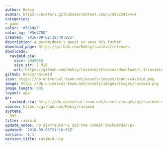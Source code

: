 ```yaml
---
author: Hoksy
avatar: https://avatars.githubusercontent.com/u/5952243?v=4
categories:
- game
color: '#7b5da7'
color_bg: '#5e4780'
created: '2016-09-02T19:40:02Z'
description: a pyramidman's quest to save his father
download_page: https://github.com/Hoksy/ravimid/releases
downloads:
  ravimid.cia:
    size: 2945984
    size_str: 2 MiB
    url: https://github.com/Hoksy/ravimid/releases/download/1.1/ravimid.cia
github: Hoksy/ravimid
icon: https://db.universal-team.net/assets/images/icons/ravimid.png
image: https://db.universal-team.net/assets/images/images/ravimid.png
image_length: 905
layout: app
qr:
  ravimid.cia: https://db.universal-team.net/assets/images/qr/ravimid-cia.png
source: https://github.com/Hoksy/ravimid
systems:
- 3DS
title: ravimid
update_notes: <p dir="auto">I did the commit backwards</p>
updated: '2016-09-03T21:18:33Z'
version: '1.1'
version_title: ravimid.cia
---
```

